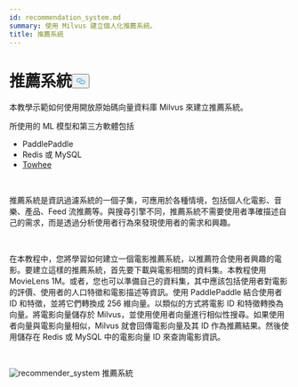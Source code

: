 ```yaml
---
id: recommendation_system.md
summary: 使用 Milvus 建立個人化推薦系統。
title: 推薦系統
---
```

<h1 id="Recommender-System" class="common-anchor-header">推薦系統<button data-href="#Recommender-System" class="anchor-icon" translate="no">
      <svg translate="no"
        aria-hidden="true"
        focusable="false"
        height="20"
        version="1.1"
        viewBox="0 0 16 16"
        width="16"
      >
        <path
          fill="#0092E4"
          fill-rule="evenodd"
          d="M4 9h1v1H4c-1.5 0-3-1.69-3-3.5S2.55 3 4 3h4c1.45 0 3 1.69 3 3.5 0 1.41-.91 2.72-2 3.25V8.59c.58-.45 1-1.27 1-2.09C10 5.22 8.98 4 8 4H4c-.98 0-2 1.22-2 2.5S3 9 4 9zm9-3h-1v1h1c1 0 2 1.22 2 2.5S13.98 12 13 12H9c-.98 0-2-1.22-2-2.5 0-.83.42-1.64 1-2.09V6.25c-1.09.53-2 1.84-2 3.25C6 11.31 7.55 13 9 13h4c1.45 0 3-1.69 3-3.5S14.5 6 13 6z"
        ></path>
      </svg>
    </button></h1><p>本教學示範如何使用開放原始碼向量資料庫 Milvus 來建立推薦系統。</p>
<p>所使用的 ML 模型和第三方軟體包括</p>
<ul>
<li>PaddlePaddle</li>
<li>Redis 或 MySQL</li>
<li><a href="https://towhee.io/">Towhee</a></li>
</ul>
<p></br></p>
<p>推薦系統是資訊過濾系統的一個子集，可應用於各種情境，包括個人化電影、音樂、產品、Feed 流推薦等。與搜尋引擎不同，推薦系統不需要使用者準確描述自己的需求，而是透過分析使用者行為來發現使用者的需求和興趣。</p>
<p></br></p>
<p>在本教程中，您將學習如何建立一個電影推薦系統，以推薦符合使用者興趣的電影。要建立這樣的推薦系統，首先要下載與電影相關的資料集。本教程使用 MovieLens 1M。或者，您也可以準備自己的資料集，其中應該包括使用者對電影的評價、使用者的人口特徵和電影描述等資訊。使用 PaddlePaddle 結合使用者 ID 和特徵，並將它們轉換成 256 維向量。以類似的方式將電影 ID 和特徵轉換為向量。將電影向量儲存於 Milvus，並使用使用者向量進行相似性搜尋。如果使用者向量與電影向量相似，Milvus 就會回傳電影向量及其 ID 作為推薦結果。然後使用儲存在 Redis 或 MySQL 中的電影向量 ID 來查詢電影資訊。</p>
<p></br></p>
<p>
  
   <span class="img-wrapper"> <img translate="no" src="/docs/v2.5.x/assets/recommendation_system.png" alt="recommender_system" class="doc-image" id="recommender_system" />
   </span> <span class="img-wrapper"> <span>推薦系統</span> </span></p>
